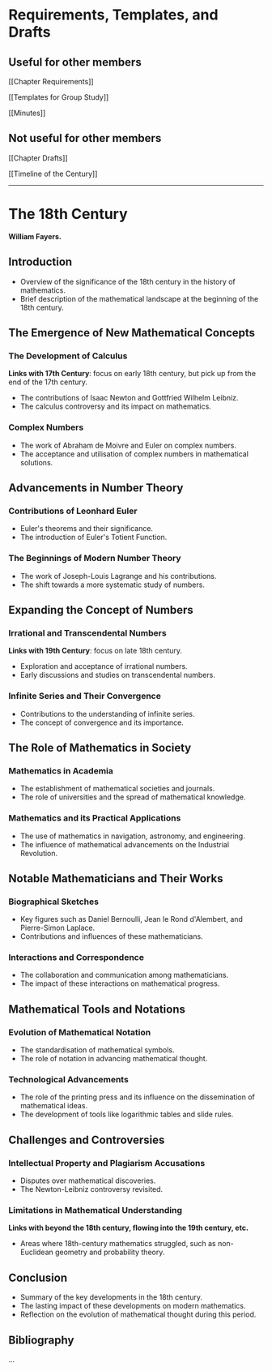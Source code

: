# Requirements, Templates, and Drafts

## Useful for other members

[[Chapter Requirements]]

[[Templates for Group Study]]

[[Minutes]]

## Not useful for other members

[[Chapter Drafts]]

[[Timeline of the Century]]

___

# The 18th Century

**William Fayers.**

## Introduction

- Overview of the significance of the 18th century in the history of mathematics.
- Brief description of the mathematical landscape at the beginning of the 18th century.

## The Emergence of New Mathematical Concepts

### The Development of Calculus

**Links with 17th Century**: focus on early 18th century, but pick up from the end of the 17th century.

- The contributions of Isaac Newton and Gottfried Wilhelm Leibniz.
- The calculus controversy and its impact on mathematics.

### Complex Numbers

- The work of Abraham de Moivre and Euler on complex numbers.
- The acceptance and utilisation of complex numbers in mathematical solutions.

## Advancements in Number Theory

### Contributions of Leonhard Euler

- Euler's theorems and their significance.
- The introduction of Euler's Totient Function.

### The Beginnings of Modern Number Theory

- The work of Joseph-Louis Lagrange and his contributions.
- The shift towards a more systematic study of numbers.

## Expanding the Concept of Numbers

### Irrational and Transcendental Numbers

**Links with 19th Century**: focus on late 18th century.

- Exploration and acceptance of irrational numbers.
- Early discussions and studies on transcendental numbers.

### Infinite Series and Their Convergence

- Contributions to the understanding of infinite series.
- The concept of convergence and its importance.

## The Role of Mathematics in Society

### Mathematics in Academia

- The establishment of mathematical societies and journals.
- The role of universities and the spread of mathematical knowledge.

### Mathematics and its Practical Applications

- The use of mathematics in navigation, astronomy, and engineering.
- The influence of mathematical advancements on the Industrial Revolution.

## Notable Mathematicians and Their Works

### Biographical Sketches

- Key figures such as Daniel Bernoulli, Jean le Rond d'Alembert, and Pierre-Simon Laplace.
- Contributions and influences of these mathematicians.

### Interactions and Correspondence

- The collaboration and communication among mathematicians.
- The impact of these interactions on mathematical progress.

## Mathematical Tools and Notations

### Evolution of Mathematical Notation

- The standardisation of mathematical symbols.
- The role of notation in advancing mathematical thought.

### Technological Advancements

- The role of the printing press and its influence on the dissemination of mathematical ideas.
- The development of tools like logarithmic tables and slide rules.

## Challenges and Controversies

### Intellectual Property and Plagiarism Accusations

- Disputes over mathematical discoveries.
- The Newton-Leibniz controversy revisited.

### Limitations in Mathematical Understanding

**Links with beyond the 18th century, flowing into the 19th century, etc.**

- Areas where 18th-century mathematics struggled, such as non-Euclidean geometry and probability theory.

## Conclusion

- Summary of the key developments in the 18th century.
- The lasting impact of these developments on modern mathematics.
- Reflection on the evolution of mathematical thought during this period.

## Bibliography

...